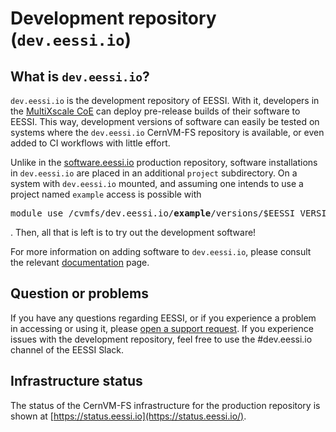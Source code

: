 # Development repository (`dev.eessi.io`)

## What is `dev.eessi.io`?

`dev.eessi.io` is the development repository of EESSI. With it, developers in the [MultiXscale CoE](https://multixscale.eu) can deploy pre-release builds of their software to EESSI.
This way, development versions of software can easily be tested on systems where the `dev.eessi.io` CernVM-FS repository is available, or even added to CI workflows with little effort. 

Unlike in the [software.eessi.io](software.eessi.io.md) production repository, software installations in `dev.eessi.io` are placed in an additional `project` 
subdirectory. On a system with `dev.eessi.io` mounted, and assuming one intends to use a project named `example` access is possible with 
<pre>module use /cvmfs/dev.eessi.io/<b>example</b>/versions/$EESSI_VERSION/software/linux/$EESSI_SOFTWARE_SUBDIR/modules/all</pre>. Then, all that is left is to try out the development software!

For more information on adding software to `dev.eessi.io`, please consult the relevant [documentation](../adding_software/adding_development_software.md) page.

## Question or problems

If you have any questions regarding EESSI, or if you experience a problem in accessing or using it,
please [open a support request](../support.md). If you experience issues with the development repository, feel free to use the #dev.eessi.io channel 
of the EESSI Slack.

## Infrastructure status

The status of the CernVM-FS infrastructure for the production repository is shown at [https://status.eessi.io](https://status.eessi.io/).